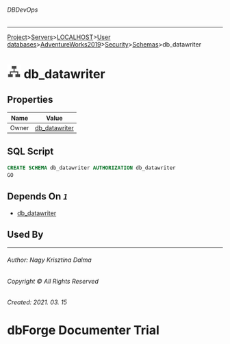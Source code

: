 ###### DBDevOps
___
[Project](../../../../../../startpage.md)>[Servers](../../../../../Servers.md)>[LOCALHOST](../../../../LOCALHOST.md)>[User databases](../../../UserDatabases.md)>[AdventureWorks2019](../../AdventureWorks2019.md)>[Security](../Security.md)>[Schemas](Schemas.md)>db_datawriter


# ![logo](../../../../../../Images/schema.svg) db_datawriter


## <a name="#Properties"></a>Properties
|Name|Value|
|---|---|
|Owner|[db_datawriter](../Roles/DatabaseRoles/db_datawriter.md)|


## <a name="#SqlScript"></a>SQL Script
```SQL
CREATE SCHEMA db_datawriter AUTHORIZATION db_datawriter
GO
```

## <a name="#DependsOn"></a>Depends On _`1`_
- [db_datawriter](../Roles/DatabaseRoles/db_datawriter.md)


## <a name="#UsedBy"></a>Used By


___
###### Author: Nagy Krisztina Dalma
###### Copyright © All Rights Reserved
###### Created: 2021. 03. 15

# dbForge Documenter Trial